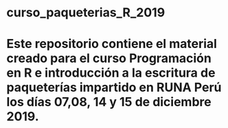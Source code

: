 # curso_paqueterias_R_2019

# Este repositorio contiene el material creado para el curso Programación en R e introducción a la escritura de paqueterías impartido en RUNA Perú los días 07,08, 14 y 15 de diciembre 2019.
